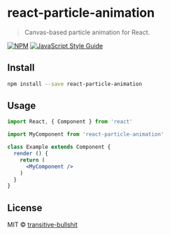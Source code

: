 # react-particle-animation

> Canvas-based particle animation for React.

[![NPM](https://img.shields.io/npm/v/react-particle-animation.svg)](https://www.npmjs.com/package/react-particle-animation) [![JavaScript Style Guide](https://img.shields.io/badge/code_style-standard-brightgreen.svg)](https://standardjs.com)

## Install

```bash
npm install --save react-particle-animation
```

## Usage

```jsx
import React, { Component } from 'react'

import MyComponent from 'react-particle-animation'

class Example extends Component {
  render () {
    return (
      <MyComponent />
    )
  }
}
```

## License

MIT © [transitive-bullshit](https://github.com/transitive-bullshit)
